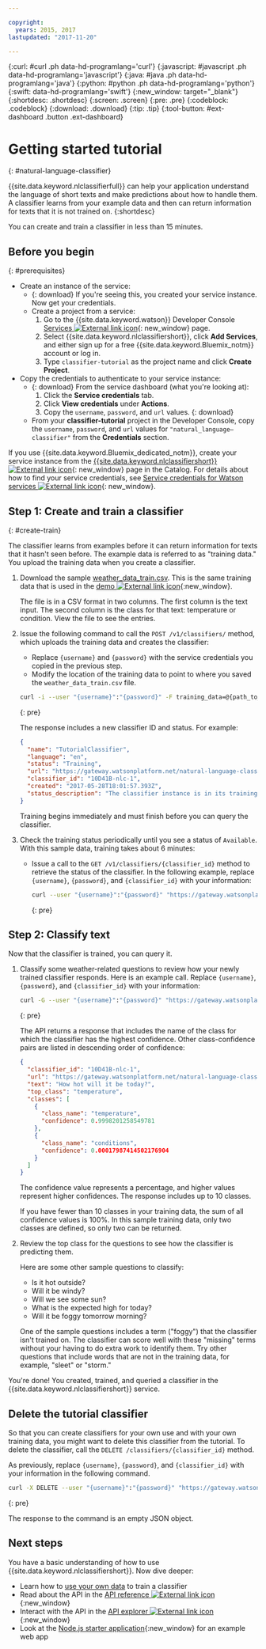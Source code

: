 ```yaml
---

copyright:
  years: 2015, 2017
lastupdated: "2017-11-20"

---
```


<!-- Attribute definitions -->

{:curl: #curl .ph data-hd-programlang='curl'}
{:javascript: #javascript .ph data-hd-programlang='javascript'}
{:java: #java .ph data-hd-programlang='java'}
{:python: #python .ph data-hd-programlang='python'}
{:swift: data-hd-programlang='swift'}
{:new_window: target="_blank"}
{:shortdesc: .shortdesc}
{:screen: .screen}
{:pre: .pre}
{:codeblock: .codeblock}
{:download: .download}
{:tip: .tip}
{:tool-button: #ext-dashboard .button .ext-dashboard}

# Getting started tutorial
{: #natural-language-classifier}

{{site.data.keyword.nlclassifierfull}} can help your application understand the language of short texts and make predictions about how to handle them. A classifier learns from your example data and then can return information for texts that it is not trained on.
{:shortdesc}

You can create and train a classifier in less than 15 minutes.

## Before you begin
{: #prerequisites}

- Create an instance of the service:
    - {: download} If you're seeing this, you created your service instance. Now get your credentials.
    - Create a project from a service:
        1.  Go to the {{site.data.keyword.watson}} Developer Console [Services ![External link icon](../../icons/launch-glyph.svg "External link icon")](https://console.{DomainName}/developer/watson/services){: new_window} page.
        1.  Select {{site.data.keyword.nlclassifiershort}}, click **Add Services**, and either sign up for a free {{site.data.keyword.Bluemix_notm}} account or log in.
        1.  Type `classifier-tutorial` as the project name and click **Create Project**.
- Copy the credentials to authenticate to your service instance:
    - {: download} From the service dashboard (what you're looking at):
        1.  Click the **Service credentials** tab.
        1.  Click **View credentials** under **Actions**.
        1.  Copy the `username`, `password`, and `url` values.
        {: download}
    - From your **classifier-tutorial** project in the Developer Console, copy the `username`,  `password`, and `url` values for `"natural_language–classifier"` from the  **Credentials** section.

<!-- Remove this text after dedicated instances have the Developer Console: begin -->

If you use {{site.data.keyword.Bluemix_dedicated_notm}}, create your service instance from the [{{site.data.keyword.nlclassifiershort}} ![External link icon](../../icons/launch-glyph.svg "External link icon")](https://console.{DomainName}/catalog/services/natural-language-classifier/){: new_window} page in the Catalog. For details about how to find your service credentials, see [Service credentials for Watson services ![External link icon](../../icons/launch-glyph.svg "External link icon")](/docs/services/watson/getting-started-credentials.html#getting-credentials-manually){: new_window}.

<!-- Remove this text after dedicated instances have the Developer Console: end -->
## Step 1: Create and train a classifier
{: #create-train}

The classifier learns from examples before it can return information for texts that it hasn't seen before. The example data is referred to as "training data." You upload the training data when you create a classifier.

1.  Download the sample <a target="_blank" href="https://watson-developer-cloud.github.io/doc-tutorial-downloads/natural-language-classifier/weather_data_train.csv" download="weather_data_train.csv">weather_data_train.csv</a>. This is the same training data that is used in the [demo ![External link icon](../../icons/launch-glyph.svg "External link icon")](https://natural-language-classifier-demo.ng.bluemix.net/){:new_window}.

    The file is in a CSV format in two columns. The first column is the text input. The second column is the class for that text: temperature or condition. View the file to see the entries.
1.  Issue the following command to call the `POST /v1/classifiers/` method, which uploads the training data and creates the classifier:
    - Replace `{username}` and `{password}` with the service credentials you copied in the previous step.
    - Modify the location of the training data to point to where you saved the `weather_data_train.csv` file.

    ```bash
    curl -i --user "{username}":"{password}" -F training_data=@{path_to_file}/weather_data_train.csv -F training_metadata="{\"language\":\"en\",\"name\":\"TutorialClassifier\"}" "https://gateway.watsonplatform.net/natural-language-classifier/api/v1/classifiers"
    ```
    {: pre}

    The response includes a new classifier ID and status. For example:

    ```json
    {
      "name": "TutorialClassifier",
      "language": "en",
      "status": "Training",
      "url": "https://gateway.watsonplatform.net/natural-language-classifier/api/v1/classifiers/10D41B-nlc-1",
      "classifier_id": "10D41B-nlc-1",
      "created": "2017-05-28T18:01:57.393Z",
      "status_description": "The classifier instance is in its training phase, not yet ready to accept classify requests"
    }
    ```

    Training begins immediately and must finish before you can query the classifier.
1.  Check the training status periodically until you see a status of `Available`. With this sample data, training takes about 6 minutes:
    - Issue a call to the `GET /v1/classifiers/{classifier_id}` method to retrieve the status of the classifier. In the following example, replace `{username}`, `{password}`, and `{classifier_id}` with your information:

        ```bash
        curl --user "{username}":"{password}" "https://gateway.watsonplatform.net/natural-language-classifier/api/v1/classifiers/{classifier_id}"
        ```
        {: pre}


## Step 2: Classify text

Now that the classifier is trained, you can query it.

1.  Classify some weather-related questions to review how your newly trained classifier responds. Here is an example call. Replace `{username}`, `{password}`, and `{classifier_id}` with your information:

    ```bash
    curl -G --user "{username}":"{password}" "https://gateway.watsonplatform.net/natural-language-classifier/api/v1/classifiers/{classifier_id}/classify" --data-urlencode "text=How hot will it be today?"
    ```
    {: pre}

    The API returns a response that includes the name of the class for which the classifier has the highest confidence. Other class-confidence pairs are listed in descending order of confidence:

    ```json
    {
      "classifier_id": "10D41B-nlc-1",
      "url": "https://gateway.watsonplatform.net/natural-language-classifier/api/v1",
      "text": "How hot will it be today?",
      "top_class": "temperature",
      "classes": [
        {
          "class_name": "temperature",
          "confidence": 0.9998201258549781
        },
        {
          "class_name": "conditions",
          "confidence": 0.00017987414502176904
        }
      ]
    }
    ```

    The confidence value represents a percentage, and higher values represent higher confidences. The response includes up to 10 classes.

    If you have fewer than 10 classes in your training data, the sum of all confidence values is 100%. In this sample training data, only two classes are defined, so only two can be returned.
1.  Review the top class for the questions to see how the classifier is predicting them.

    Here are some other sample questions to classify:

    - Is it hot outside?
    - Will it be windy?
    - Will we see some sun?
    - What is the expected high for today?
    - Will it be foggy tomorrow morning?

    One of the sample questions includes a term ("foggy") that the classifier isn't trained on. The classifier can score well with these "missing" terms without your having to do extra work to identify them. Try other questions that include words that are not in the training data, for example, "sleet" or "storm."

You're done! You created, trained, and queried a classifier in the {{site.data.keyword.nlclassifiershort}} service.

## Delete the tutorial classifier

So that you can create classifiers for your own use and with your own training data, you might want to delete this classifier from the tutorial. To delete the classifier, call the `DELETE /classifiers/{classifier_id}` method.

As previously, replace `{username}`, `{password}`, and `{classifier_id}` with your information in the following command.

```bash
curl -X DELETE --user "{username}":"{password}" "https://gateway.watsonplatform.net/natural-language-classifier/api/v1/classifiers/{classifier_id}"
```
{: pre}

The response to the command is an empty JSON object.

## Next steps
You have a basic understanding of how to use {{site.data.keyword.nlclassifiershort}}. Now dive deeper:

- Learn how to [use your own data](/docs/services/natural-language-classifier/using-your-data.html) to train a classifier
- Read about the API in the [API reference ![External link icon](../../icons/launch-glyph.svg "External link icon")](https://www.ibm.com/watson/developercloud/natural-language-classifier/api/){:new_window}
- Interact with the API in the [API explorer ![External link icon](../../icons/launch-glyph.svg "External link icon")](https://watson-api-explorer.mybluemix.net/apis/natural-language-classifier-v1){:new_window}
- Look at the [Node.js starter application](https://github.com/watson-developer-cloud/natural-language-classifier-nodejs){:new_window} for an example web app
